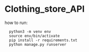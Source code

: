 # Clothing_store_API
how to run:

```
  python3 -m venv env
  source env/bin/activate
  pip install -r requirements.txt
  python manage.py runserver
```
